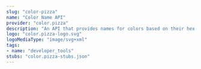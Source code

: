 ```yaml
---
slug: "color-pizza"
name: "Color Name API"
provider: "color.pizza"
description: "An API that provides names for colors based on their hex value"
logo: "color.pizza-logo.svg"
logoMediaType: "image/svg+xml"
tags:
- name: "developer_tools"
stubs: "color.pizza-stubs.json"
---
```

